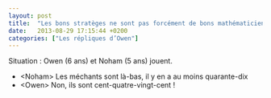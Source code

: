 ```yaml
---
layout: post
title:  "Les bons stratèges ne sont pas forcément de bons mathématiciens"
date:   2013-08-29 17:15:44 +0200
categories: ["Les répliques d’Owen"]
---
```


Situation : Owen (6 ans) et Noham (5 ans) jouent.

-   \<Noham\> Les méchants sont là-bas, il y en a au moins quarante-dix
-   \<Owen\> Non, ils sont cent-quatre-vingt-cent !
